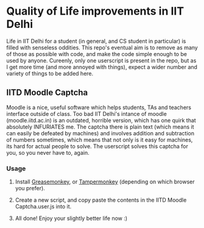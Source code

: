 # Quality of Life improvements in IIT Delhi

Life in IIT Delhi for a student (in general, and CS student in particular) is filled with senseless oddities. This repo's eventual aim is to remove as many of those as possible with code, and make the code simple enough to be used by anyone. Cureenly, only one userscript is present in the repo, but as I get more time (and more annoyed with things), expect a wider number and variety of things to be added here.

## IITD Moodle Captcha

Moodle is a nice, useful software which helps students, TAs and teachers interface outside of class. Too bad IIT Delhi's intance of moodle (moodle.iitd.ac.in) is an outdated, horrible version, which has one quirk that absolutely INFURIATES me. The captcha there is plain text (which means it can easily be defeated by machines) and involves addition and subtraction of numbers sometimes, which means that not only is it easy for machines, its hard for actual people to solve. The userscript solves this captcha for you, so you never have to, again.

### Usage

1. Install [Greasemonkey](https://addons.mozilla.org/en-US/firefox/addon/greasemonkey/), or [Tampermonkey](https://chrome.google.com/webstore/detail/tampermonkey/dhdgffkkebhmkfjojejmpbldmpobfkfo?hl=en) (depending on which browser you prefer).

2. Create a new script, and copy paste the contents in the IITD Moodle Captcha.user.js into it.

3. All done! Enjoy your slightly better life now :)
